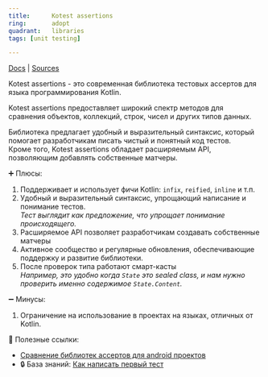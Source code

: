 ```yaml
---
title:      Kotest assertions
ring:       adopt
quadrant:   libraries
tags: [unit testing]

---
```


[Docs](https://kotest.io/docs/assertions/assertions.html) | [Sources](https://github.com/kotest/kotest)

Kotest assertions - это современная библиотека тестовых ассертов для языка программирования Kotlin.

Kotest assertions предоставляет широкий спектр методов для сравнения объектов, коллекций, строк, чисел и других типов данных.

Библиотека предлагает удобный и выразительный синтаксис, который помогает разработчикам писать чистый и понятный код тестов.  
Кроме того, Kotest assertions обладает расширяемым API, позволяющим добавлять собственные матчеры.

➕ Плюсы:

1. Поддерживает и использует фичи Kotlin: `infix`, `reified`, `inline` и т.п.
2. Удобный и выразительный синтаксис, упрощающий написание и понимание тестов.  
   _Тест выглядит как предложение, что упрощает понимание происходящего._
3. Расширяемое API позволяет разработчикам создавать собственные матчеры
4. Активное сообщество и регулярные обновления, обеспечивающие поддержку и развитие библиотеки.
5. После проверок типа работают смарт-касты  
   _Например, это удобно когда `State` это sealed class, и нам нужно проверить именно содержимое `State.Content`._

➖ Минусы:

1. Ограничение на использование в проектах на языках, отличных от Kotlin.

📝 Полезные ссылки:

- [Сравнение библиотек ассертов для android проектов][asserts_compare]
- 🔒 База знаний: [Как написать первый тест](https://android.pages.redmadrobot.dev/knowledge/guide/testing/quickstart.html)

<!-- Links -->
[asserts_compare]: https://github.com/RedMadRobot/techradar-android/blob/cb74ae5717440f6d71e3e52ae5caf34ac2b1a0c6/public/docs/assertions/assertj_kotest_compare.md
